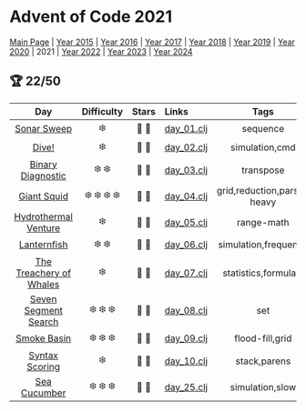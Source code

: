 # Advent of Code 2021

[Main Page](https://adventofcode.com/2021) | [Year 2015](/src/aoclj/year_2015/) | [Year 2016](/src/aoclj/year_2016/) | [Year 2017](/src/aoclj/year_2017/) | [Year 2018](/src/aoclj/year_2018/) | [Year 2019](/src/aoclj/year_2019/) | [Year 2020](/src/aoclj/year_2020/) | 2021 | [Year 2022](/src/aoclj/year_2022/) | [Year 2023](/src/aoclj/year_2023/) | [Year 2024](/src/aoclj/year_2024/)

## :trophy: 22/50

| Day | Difficulty | Stars | Links | Tags |
|:---: | :---: | :---: | :--- | :----: |
[Sonar Sweep](http://www.adventofcode.com/2021/day/1)|:snowflake:|:star2: :star2:|[day_01.clj](/src/aoclj/year_2021/day_01.clj)|sequence
[Dive!](http://www.adventofcode.com/2021/day/2)|:snowflake:|:star2: :star2:|[day_02.clj](/src/aoclj/year_2021/day_02.clj)|simulation,cmd
[Binary Diagnostic](http://www.adventofcode.com/2021/day/3)|:snowflake: :snowflake:|:star2: :star2:|[day_03.clj](/src/aoclj/year_2021/day_03.clj)|transpose
[Giant Squid](http://www.adventofcode.com/2021/day/4)|:snowflake: :snowflake: :snowflake: :snowflake:|:star2: :star2:|[day_04.clj](/src/aoclj/year_2021/day_04.clj)|grid,reduction,parse-heavy
[Hydrothermal Venture](http://www.adventofcode.com/2021/day/5)|:snowflake:|:star2: :star2:|[day_05.clj](/src/aoclj/year_2021/day_05.clj)|range-math
[Lanternfish](http://www.adventofcode.com/2021/day/6)|:snowflake: :snowflake:|:star2: :star2:|[day_06.clj](/src/aoclj/year_2021/day_06.clj)|simulation,frequency
[The Treachery of Whales](http://www.adventofcode.com/2021/day/7)|:snowflake:|:star2: :star2:|[day_07.clj](/src/aoclj/year_2021/day_07.clj)|statistics,formulaic
[Seven Segment Search](http://www.adventofcode.com/2021/day/8)|:snowflake: :snowflake: :snowflake:|:star2: :star2:|[day_08.clj](/src/aoclj/year_2021/day_08.clj)|set
[Smoke Basin](http://www.adventofcode.com/2021/day/9)|:snowflake: :snowflake: :snowflake:|:star2: :star2:|[day_09.clj](/src/aoclj/year_2021/day_09.clj)|flood-fill,grid
[Syntax Scoring](http://www.adventofcode.com/2021/day/10)|:snowflake:|:star2: :star2:|[day_10.clj](/src/aoclj/year_2021/day_10.clj)|stack,parens
[Sea Cucumber](http://www.adventofcode.com/2021/day/25)|:snowflake: :snowflake: :snowflake:|:star2: :star2:|[day_25.clj](/src/aoclj/year_2021/day_25.clj)|simulation,slow
